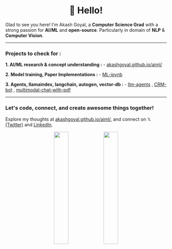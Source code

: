 <h1 align='center'>👋 Hello!</h1>

Glad to see you here! I'm Akash Goyal, a **Computer Science Grad** with a strong passion for **AI/ML** and **open-source**. Particularly in domain of **NLP** & **Computer Vision**. 

---
### Projects to check for :

**1. AI/ML research & concept understanding :** - [akashgoyal.github.io/aiml/](https://akashgoyal.github.io/aiml/)

**2. Model training, Paper Implementations  :** - [ML-ipynb](https://github.com/akashgoyal/ML-ipynb)

**3. Agents, llamaindex, langchain, autogen, vector-db :** - [llm-agents](https://github.com/akashgoyal/llm-agents) , [CRM-bot](https://github.com/akashgoyal/CRM_Bot) , [multimodal-chat-with-pdf](https://github.com/akashgoyal/mutimodal-chat-with-pdf)


<!-- [![Twitter](https://img.shields.io/twitter/follow/akashgoyal95?style=social)](https://twitter.com/akashgoyal95)  [![LinkedIn](https://img.shields.io/static/v1.svg?label=LinkedIn&message=akashgoyal&logo=linkedin&style=flat&color=blue)](https://www.linkedin.com/in/akashgoyal7/) [![GitHub](https://img.shields.io/github/followers/akashgoyal.svg?label=Follow%20@akashgoyal&style=social)](https://github.com/akashgoyal/) -->


---
### Let's code, connect, and create awesome things together!
Explore my thoughts at [akashgoyal.github.io/aiml/](https://akashgoyal.github.io/aiml/), and connect on 𝕏 [(Twitter)](https://twitter.com/akashgoyal95) and [LinkedIn](https://www.linkedin.com/in/akashgoyal7/).


<p align="center">
  <!-- <img height="30%" width="auto" src ="https://github-readme-stats.vercel.app/api?username=akashgoyal&show_icons=true&count_private=true&theme=darcula&hide_border=true&hide=issues,contribs&bg_color=00000000"> -->
  <img height="30%" width="auto", src ="https://github-readme-streak-stats.herokuapp.com?user=akashgoyal&theme=darcula&hide_border=true&background=FFFFFF00">
  <img height="30%" width="auto" src ="https://github-readme-stats.vercel.app/api/top-langs/?username=akashgoyal&layout=compact&hide_border=true&theme=darcula&bg_color=00000000&langs_count=6&hide=jupyter%20notebook,tex,css,php&exclude_repo=None">
  <br>
  <br>
  <!-- <a href="https://www.buymeacoffee.com/akashgoyal"> <img align="center" src="https://cdn.buymeacoffee.com/buttons/v2/default-orange.png" height="50" width="210" alt="aveek.saha" /></a> -->
</p>

<br />
<!-- <a href="https://www.google.com/search?q=Akash+Goyal">
  <table align="left">
      <tr>
          <td>
            😊&nbsp;&nbsp;Learn more about me!
          </td>
      </tr>
  </table>
</a>
<a href="https://akgml.github.io">
  <table align="right">
      <tr>
          <td>
            🌐 &nbsp;&nbsp;Explore my blog!
          </td>
      </tr>
  </table>
</a> -->
